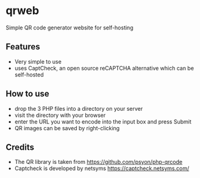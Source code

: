 # qrweb
Simple QR code generator website for self-hosting

## Features
* Very simple to use
* uses CaptCheck, an open source reCAPTCHA alternative which can be self-hosted

## How to use
* drop the 3 PHP files into a directory on your server
* visit the directory with your browser
* enter the URL you want to encode into the input box and press Submit
* QR images can be saved by right-clicking

## Credits
* The QR library is taken from https://github.com/psyon/php-qrcode
* Captcheck is developed by netsyms https://captcheck.netsyms.com/
